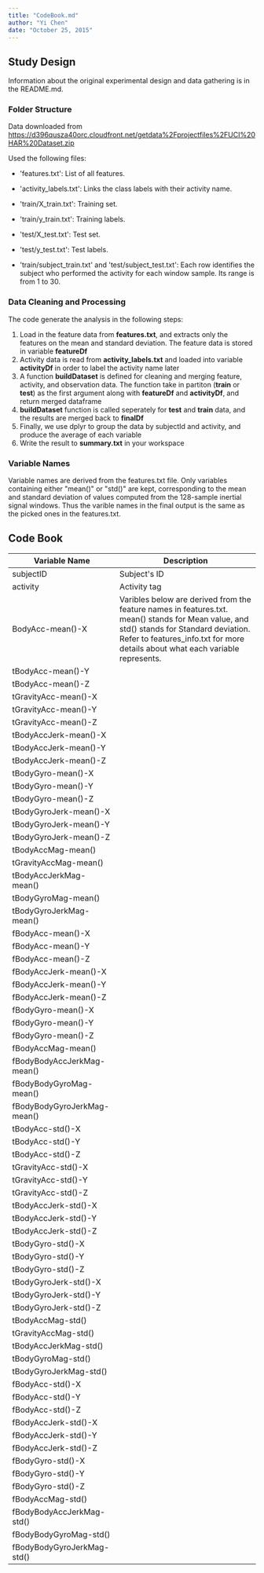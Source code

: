 ```yaml
---
title: "CodeBook.md"
author: "Yi Chen"
date: "October 25, 2015"
---
```


## Study Design

Information about the original experimental design and data gathering is in the README.md.

### Folder Structure

Data downloaded from https://d396qusza40orc.cloudfront.net/getdata%2Fprojectfiles%2FUCI%20HAR%20Dataset.zip

Used the following files:

- 'features.txt': List of all features.

- 'activity_labels.txt': Links the class labels with their activity name.

- 'train/X_train.txt': Training set.

- 'train/y_train.txt': Training labels.

- 'test/X_test.txt': Test set.

- 'test/y_test.txt': Test labels.

- 'train/subject_train.txt' and 'test/subject_test.txt': Each row identifies the subject who performed the activity for each window sample. Its range is from 1 to 30. 

### Data Cleaning and Processing

The code generate the analysis in the following steps:

1. Load in the feature data from **features.txt**, and extracts only the features on the mean and standard deviation. The feature data is stored in variable **featureDf**
2. Activity data is read from **activity_labels.txt** and loaded into variable **activityDf** in order to label the activity name later
3. A function **buildDataset** is defined for cleaning and merging feature, activity, and observation data. The function take in partiton (**train** or **test**) as the first argument along with **featureDf** and **activityDf**, and return merged dataframe
4. **buildDataset** function is called seperately for **test** and **train** data, and the results are merged back to **finalDf**
5. Finally, we use dplyr to group the data by subjectId and activity, and produce the average of each variable
6. Write the result to **summary.txt** in your workspace

### Variable Names

Variable names are derived from the features.txt file. Only variables containing either "mean()" or "std()" are kept, corresponding to the mean and standard deviation of values computed from the 128-sample inertial signal windows. Thus the varible names in the final output is the same as the picked ones in the features.txt.

## Code Book

Variable Name                 | Description
------------------------------|------------
subjectID                     | Subject's ID 
activity                      | Activity tag
BodyAcc-mean()-X              | Varibles below are derived from the feature names in features.txt. mean() stands for Mean value, and std() stands for Standard deviation. Refer to features_info.txt for more details about what each variable represents.
tBodyAcc-mean()-Y             |
tBodyAcc-mean()-Z             |
tGravityAcc-mean()-X          |
tGravityAcc-mean()-Y          |
tGravityAcc-mean()-Z          |
tBodyAccJerk-mean()-X         |
tBodyAccJerk-mean()-Y         |
tBodyAccJerk-mean()-Z         |
tBodyGyro-mean()-X            |
tBodyGyro-mean()-Y            |
tBodyGyro-mean()-Z            |
tBodyGyroJerk-mean()-X        |
tBodyGyroJerk-mean()-Y        |
tBodyGyroJerk-mean()-Z        |
tBodyAccMag-mean()            |
tGravityAccMag-mean()         |
tBodyAccJerkMag-mean()        |
tBodyGyroMag-mean()           |
tBodyGyroJerkMag-mean()       |
fBodyAcc-mean()-X             |
fBodyAcc-mean()-Y             |
fBodyAcc-mean()-Z             |
fBodyAccJerk-mean()-X         |
fBodyAccJerk-mean()-Y         |
fBodyAccJerk-mean()-Z         |
fBodyGyro-mean()-X            |
fBodyGyro-mean()-Y            |
fBodyGyro-mean()-Z            |
fBodyAccMag-mean()            |
fBodyBodyAccJerkMag-mean()    |
fBodyBodyGyroMag-mean()       |
fBodyBodyGyroJerkMag-mean()   |
tBodyAcc-std()-X              |
tBodyAcc-std()-Y              |
tBodyAcc-std()-Z              |
tGravityAcc-std()-X           |
tGravityAcc-std()-Y           |
tGravityAcc-std()-Z           |
tBodyAccJerk-std()-X          |
tBodyAccJerk-std()-Y          |
tBodyAccJerk-std()-Z          |
tBodyGyro-std()-X             |
tBodyGyro-std()-Y             |
tBodyGyro-std()-Z             |
tBodyGyroJerk-std()-X         |
tBodyGyroJerk-std()-Y         |
tBodyGyroJerk-std()-Z         |
tBodyAccMag-std()             |
tGravityAccMag-std()          |
tBodyAccJerkMag-std()         |
tBodyGyroMag-std()            |
tBodyGyroJerkMag-std()        |
fBodyAcc-std()-X              |
fBodyAcc-std()-Y              |
fBodyAcc-std()-Z              |
fBodyAccJerk-std()-X          |
fBodyAccJerk-std()-Y          |
fBodyAccJerk-std()-Z          |
fBodyGyro-std()-X             |
fBodyGyro-std()-Y             |
fBodyGyro-std()-Z             |
fBodyAccMag-std()             |
fBodyBodyAccJerkMag-std()     |
fBodyBodyGyroMag-std()        |
fBodyBodyGyroJerkMag-std()    |
